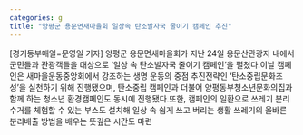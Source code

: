 ```yaml
---
categories: g
title: "양평군 용문면새마을회 일상속 탄소발자국 줄이기 캠페인 추진"
---
```

[경기동부매일=문영일 기자] 양평군 용문면새마을회가 지난 24일 용문산관광지 내에서 군민들과 관광객들을 대상으로 ‘일상 속 탄소발자국 줄이기 캠페인’을 펼쳤다.이날 캠페인은 새마을운동중앙회에서 강조하는 생명 운동의 중점 추진전략인 ‘탄소중립문화조성’을 실천하기 위해 진행됐으며, 탄소중립 캠페인과 더불어 양평동부청소년문화의집과 함께 하는 청소년 환경캠페인도 동시에 진행됐다.또한, 캠페인의 일환으로 쓰레기 분리수거를 체험할 수 있는 부스도 설치해 일상 속 쉽게 쓰고 버리는 생활 쓰레기의 올바른 분리배출 방법을 배우는 뜻깊은 시간도 마련